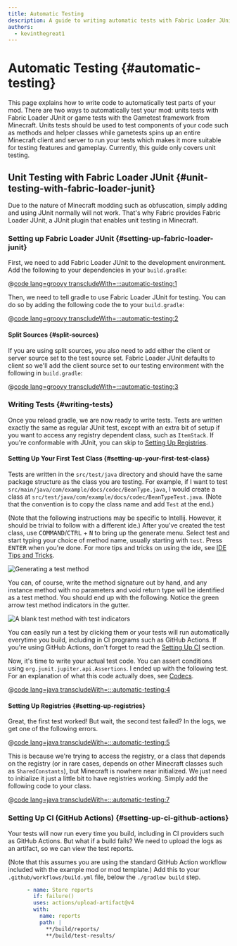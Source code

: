 ```yaml
---
title: Automatic Testing
description: A guide to writing automatic tests with Fabric Loader JUnit.
authors:
  - kevinthegreat1
---
```


# Automatic Testing {#automatic-testing}

This page explains how to write code to automatically test parts of your mod.
There are two ways to automatically test your mod:
units tests with Fabric Loader JUnit or game tests with the Gametest framework from Minecraft.
Units tests should be used to test components of your code such as methods and helper classes
while gametests spins up an entire Minecraft client and server to run your tests
which makes it more suitable for testing features and gameplay.
Currently, this guide only covers unit testing.

## Unit Testing with Fabric Loader JUnit {#unit-testing-with-fabric-loader-junit}

Due to the nature of Minecraft modding such as obfuscation, simply adding and using JUnit normally will not work.
That's why Fabric provides Fabric Loader JUnit, a JUnit plugin that enables unit testing in Minecraft.

### Setting up Fabric Loader JUnit {#setting-up-fabric-loader-junit}

First, we need to add Fabric Loader JUnit to the development environment. Add the following to your dependencies in your `build.gradle`:

@[code lang=groovy transcludeWith=:::automatic-testing:1](@/reference/build.gradle)

Then, we need to tell gradle to use Fabric Loader JUnit for testing. You can do so by adding the following code the to your `build.gradle`:

@[code lang=groovy transcludeWith=:::automatic-testing:2](@/reference/build.gradle)

#### Split Sources {#split-sources}

If you are using split sources, you also need to add either the client or server source set to the test source set.
Fabric Loader JUnit defaults to client so we'll add the client source set to our testing environment with the following in `build.gradle`:

@[code lang=groovy transcludeWith=:::automatic-testing:3](@/reference/build.gradle)

### Writing Tests {#writing-tests}

Once you reload gradle, we are now ready to write tests.
Tests are written exactly the same as regular JUnit test,
except with an extra bit of setup if you want to access any registry dependent class, such as `ItemStack`.
If you're conformable with JUnit, you can skip to [Setting Up Registries](#setting-up-registries).

#### Setting Up Your First Test Class {#setting-up-your-first-test-class}

Tests are written in the `src/test/java` directory and should have the same package structure as the class you are testing.
For example, if I want to test `src/main/java/com/example/docs/codec/BeanType.java`,
I would create a class at `src/test/java/com/example/docs/codec/BeanTypeTest.java`.
(Note that the convention is to copy the class name and add `Test` at the end.)

(Note that the following instructions may be specific to Intellij. However, it should be trivial to follow with a different ide.)
After you've created the test class, use <kbd>COMMAND</kbd>/<kbd>CTRL</kbd> + <kbd>N</kbd> to bring up the generate menu.
Select test and start typing your choice of method name, usually starting with `test`. Press <kbd>ENTER</kbd> when you're done.
For more tips and tricks on using the ide, see [IDE Tips and Tricks](ide-tips-and-tricks#code-generation).

![Generating a test method](/assets/develop/misc/automatic-testing/unit_testing_01.png)

You can, of course, write the method signature out by hand, and any instance method with no parameters and void return type will be identified as a test method.
You should end up with the following. Notice the green arrow test method indicators in the gutter.

![A blank test method with test indicators](/assets/develop/misc/automatic-testing/unit_testing_02.png)

You can easily run a test by clicking them or your tests will run automatically everytime you build,
including in CI programs such as GitHub Actions. If you're using GitHub Actions, don't forget to read the [Setting Up CI](#setting-up-ci-github-actions) section.

Now, it's time to write your actual test code. You can assert conditions using `org.junit.jupiter.api.Assertions`.
I ended up with the following test. For an explanation of what this code actually does, see [Codecs](codecs#registry-dispatch).

@[code lang=java transcludeWith=:::automatic-testing:4](@/reference/latest/src/test/java/com/example/docs/codec/BeanTypeTest.java)

#### Setting Up Registries {#setting-up-registries}

Great, the first test worked! But wait, the second test failed? In the logs, we get one of the following errors.

@[code lang=java transcludeWith=:::automatic-testing:5](@/reference/latest/src/test/java/com/example/docs/codec/BeanTypeTest.java)

This is because we're trying to access the registry, or a class that depends on the registry
(or in rare cases, depends on other Minecraft classes such as `SharedConstants`),
but Minecraft is nowhere near initialized. We just need to initialize it just a little bit to have registries working.
Simply add the following code to your class.

@[code lang=java transcludeWith=:::automatic-testing:7](@/reference/latest/src/test/java/com/example/docs/codec/BeanTypeTest.java)

### Setting Up CI (GitHub Actions) {#setting-up-ci-github-actions}

Your tests will now run every time you build, including in CI providers such as GitHub Actions.
But what if a build fails? We need to upload the logs as an artifact, so we can view the test reports.

(Note that this assumes you are using the standard GitHub Action workflow included with the example mod or mod template.)
Add this to your `.github/workflows/build.yml` file, below the `./gradlew build` step.

```yaml
      - name: Store reports
        if: failure()
        uses: actions/upload-artifact@v4
        with:
          name: reports
          path: |
            **/build/reports/
            **/build/test-results/
```
